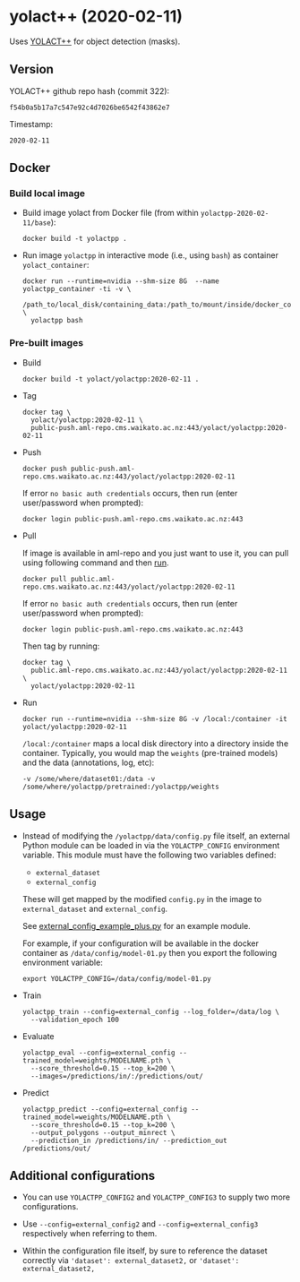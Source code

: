 # yolact++ (2020-02-11)

Uses [YOLACT++](https://github.com/dbolya/yolact/) for object detection (masks).

## Version

YOLACT++ github repo hash (commit 322):

```
f54b0a5b17a7c547e92c4d7026be6542f43862e7
```

Timestamp:

```
2020-02-11
```

## Docker

### Build local image

* Build image yolact from Docker file (from within `yolactpp-2020-02-11/base`):

  ```
  docker build -t yolactpp .
  ```

* Run image `yolactpp` in interactive mode (i.e., using `bash`) as container `yolact_container`:

  ```
  docker run --runtime=nvidia --shm-size 8G  --name yolactpp_container -ti -v \
    /path_to/local_disk/containing_data:/path_to/mount/inside/docker_container \
    yolactpp bash
  ```

### Pre-built images

* Build

  ```
  docker build -t yolact/yolactpp:2020-02-11 .
  ```

* Tag

  ```
  docker tag \
    yolact/yolactpp:2020-02-11 \
    public-push.aml-repo.cms.waikato.ac.nz:443/yolact/yolactpp:2020-02-11
  ```

* Push

  ```
  docker push public-push.aml-repo.cms.waikato.ac.nz:443/yolact/yolactpp:2020-02-11
  ```

  If error `no basic auth credentials` occurs, then run (enter user/password when prompted):

  ```
  docker login public-push.aml-repo.cms.waikato.ac.nz:443
  ```

* Pull

  If image is available in aml-repo and you just want to use it, you can pull using following 
  command and then [run](#run).

  ```
  docker pull public.aml-repo.cms.waikato.ac.nz:443/yolact/yolactpp:2020-02-11
  ```

  If error `no basic auth credentials` occurs, then run (enter user/password when prompted):

  ```
  docker login public-push.aml-repo.cms.waikato.ac.nz:443
  ```

  Then tag by running:

  ```
  docker tag \
    public.aml-repo.cms.waikato.ac.nz:443/yolact/yolactpp:2020-02-11 \
    yolact/yolactpp:2020-02-11
  ```

* <a name="run">Run</a>

  ```
  docker run --runtime=nvidia --shm-size 8G -v /local:/container -it yolact/yolactpp:2020-02-11
  ```

  `/local:/container` maps a local disk directory into a directory inside the container.
  Typically, you would map the `weights` (pre-trained models) and the data (annotations, 
  log, etc):

  ```
  -v /some/where/dataset01:/data -v /some/where/yolactpp/pretrained:/yolactpp/weights
  ```


## Usage

* Instead of modifying the `/yolactpp/data/config.py` file itself, an external
  Python module can be loaded in via the `YOLACTPP_CONFIG` environment variable.
  This module must have the following two variables defined:

    * `external_dataset`
    * `external_config`

  These will get mapped by the modified `config.py` in the image to 
  `external_dataset` and `external_config`.

  See [external_config_example_plus.py](external_config_example_plus.py) for an
  example module.

  For example, if your configuration will be available in the docker container
  as `/data/config/model-01.py` then you export the following environment variable:

  ```
  export YOLACTPP_CONFIG=/data/config/model-01.py
  ```

* Train

  ```
  yolactpp_train --config=external_config --log_folder=/data/log \
    --validation_epoch 100
  ```

* Evaluate

  ```
  yolactpp_eval --config=external_config --trained_model=weights/MODELNAME.pth \
    --score_threshold=0.15 --top_k=200 \
    --images=/predictions/in/:/predictions/out/
  ```

* Predict

  ```
  yolactpp_predict --config=external_config --trained_model=weights/MODELNAME.pth \
    --score_threshold=0.15 --top_k=200 \
    --output_polygons --output_minrect \
    --prediction_in /predictions/in/ --prediction_out /predictions/out/    
  ```

## Additional configurations

* You can use `YOLACTPP_CONFIG2` and `YOLACTPP_CONFIG3` to supply two more
  configurations.
  
* Use `--config=external_config2` and `--config=external_config3` respectively
  when referring to them.

* Within the configuration file itself, by sure to reference the dataset correctly
  via `'dataset': external_dataset2,` or `'dataset': external_dataset2,`
